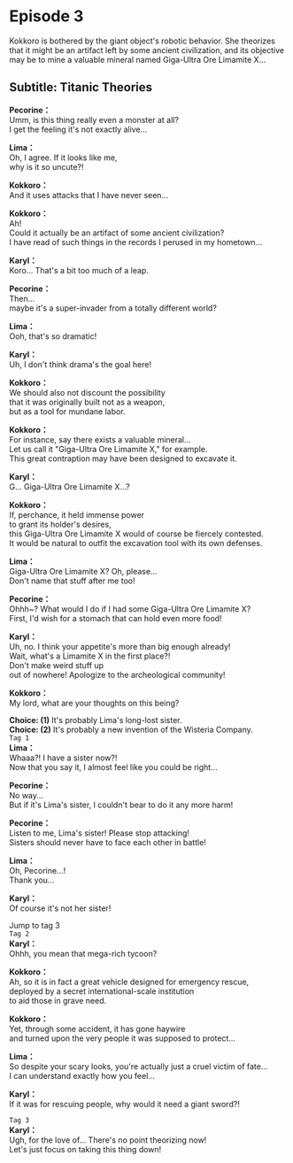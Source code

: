 # Episode 3
Kokkoro is bothered by the giant object's robotic behavior. She theorizes that it might be an artifact left by some ancient civilization, and its objective may be to mine a valuable mineral named Giga-Ultra Ore Limamite X...
  
## Subtitle: Titanic Theories
  
**Pecorine：**  
Umm, is this thing really even a monster at all?  
I get the feeling it's not exactly alive...  
  
**Lima：**  
Oh, I agree. If it looks like me,  
 why is it so uncute?!  
  
**Kokkoro：**  
And it uses attacks that I have never seen...  
  
**Kokkoro：**  
Ah!  
 Could it actually be an artifact of some ancient civilization?  
I have read of such things in the records I perused in my hometown...  
  
**Karyl：**  
Koro... That's a bit too much of a leap.  
  
**Pecorine：**  
Then...  
 maybe it's a super-invader from a totally different world?  
  
**Lima：**  
Ooh, that's so dramatic!  
  
**Karyl：**  
Uh, I don't think drama's the goal here!  
  
**Kokkoro：**  
We should also not discount the possibility  
that it was originally built not as a weapon,  
but as a tool for mundane labor.  
  
**Kokkoro：**  
For instance, say there exists a valuable mineral...  
Let us call it \"Giga-Ultra Ore Limamite X,\" for example.  
This great contraption may have been designed to excavate it.  
  
**Karyl：**  
G... Giga-Ultra Ore Limamite X...?  
  
**Kokkoro：**  
If, perchance, it held immense power  
 to grant its holder's desires,  
this Giga-Ultra Ore Limamite X would of course be fiercely contested.  
It would be natural to outfit the excavation tool with its own defenses.  
  
**Lima：**  
Giga-Ultra Ore Limamite X? Oh, please...  
Don't name that stuff after me too!  
  
**Pecorine：**  
Ohhh~? What would I do if I had some Giga-Ultra Ore Limamite X?  
First, I'd wish for a stomach that can hold even more food!  
  
**Karyl：**  
Uh, no. I think your appetite's more than big enough already!  
Wait, what's a Limamite X in the first place?!  
 Don't make weird stuff up  
out of nowhere! Apologize to the archeological community!  
  
**Kokkoro：**  
My lord, what are your thoughts on this being?  
  
**Choice: (1)**  It's probably Lima's long-lost sister.  
**Choice: (2)**  It's probably a new invention of the Wisteria Company.  
`Tag 1`  
**Lima：**  
Whaaa?! I have a sister now?!  
Now that you say it, I almost feel like you could be right...  
  
**Pecorine：**  
No way...  
But if it's Lima's sister, I couldn't bear to do it any more harm!  
  
**Pecorine：**  
Listen to me, Lima's sister! Please stop attacking!  
Sisters should never have to face each other in battle!  
  
**Lima：**  
Oh, Pecorine...!  
 Thank you...  
  
**Karyl：**  
Of course it's not her sister!  
  
Jump to tag 3  
`Tag 2`  
**Karyl：**  
Ohhh, you mean that mega-rich tycoon?  
  
**Kokkoro：**  
Ah, so it is in fact a great vehicle designed for emergency rescue,  
deployed by a secret international-scale institution  
to aid those in grave need.  
  
**Kokkoro：**  
Yet, through some accident, it has gone haywire  
and turned upon the very people it was supposed to protect...  
  
**Lima：**  
So despite your scary looks, you're actually just a cruel victim of fate...  
I can understand exactly how you feel...  
  
**Karyl：**  
If it was for rescuing people, why would it need a giant sword?!  
  
`Tag 3`  
**Karyl：**  
Ugh, for the love of... There's no point theorizing now!  
Let's just focus on taking this thing down!  
